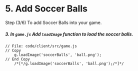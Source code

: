 # 5. Add Soccer Balls

Step (3/6) To add Soccer Balls into your game.

##### 3. In `game.js` Add `loadImage` function to load the soccer balls.

```
// File: code/client/src/game.js
// Copy 
	g.loadImage('soccerBalls', 'ball.png');
// End Copy
	/*[*/g.loadImage('soccerBalls', 'ball.png');/*]*/
```